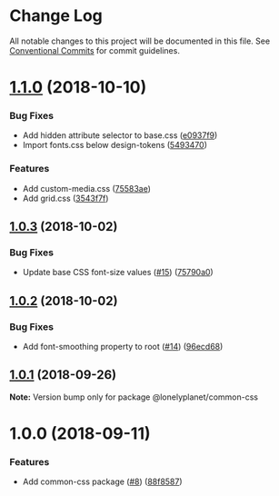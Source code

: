 # Change Log

All notable changes to this project will be documented in this file.
See [Conventional Commits](https://conventionalcommits.org) for commit guidelines.

<a name="1.1.0"></a>
# [1.1.0](https://github.com/lonelyplanet/backpack/compare/@lonelyplanet/common-css@1.0.3...@lonelyplanet/common-css@1.1.0) (2018-10-10)


### Bug Fixes

* Add hidden attribute selector to base.css ([e0937f9](https://github.com/lonelyplanet/backpack/commit/e0937f9))
* Import fonts.css below design-tokens ([5493470](https://github.com/lonelyplanet/backpack/commit/5493470))


### Features

* Add custom-media.css ([75583ae](https://github.com/lonelyplanet/backpack/commit/75583ae))
* Add grid.css ([3543f7f](https://github.com/lonelyplanet/backpack/commit/3543f7f))





<a name="1.0.3"></a>
## [1.0.3](https://github.com/lonelyplanet/backpack/compare/@lonelyplanet/common-css@1.0.2...@lonelyplanet/common-css@1.0.3) (2018-10-02)


### Bug Fixes

* Update base CSS font-size values ([#15](https://github.com/lonelyplanet/backpack/issues/15)) ([75790a0](https://github.com/lonelyplanet/backpack/commit/75790a0))





<a name="1.0.2"></a>
## [1.0.2](https://github.com/lonelyplanet/backpack/compare/@lonelyplanet/common-css@1.0.1...@lonelyplanet/common-css@1.0.2) (2018-10-02)


### Bug Fixes

* Add font-smoothing property to root ([#14](https://github.com/lonelyplanet/backpack/issues/14)) ([96ecd68](https://github.com/lonelyplanet/backpack/commit/96ecd68))





<a name="1.0.1"></a>
## [1.0.1](https://github.com/lonelyplanet/backpack/compare/@lonelyplanet/common-css@1.0.0...@lonelyplanet/common-css@1.0.1) (2018-09-26)

**Note:** Version bump only for package @lonelyplanet/common-css





<a name="1.0.0"></a>
# 1.0.0 (2018-09-11)


### Features

* Add common-css package ([#8](https://github.com/lonelyplanet/backpack/issues/8)) ([88f8587](https://github.com/lonelyplanet/backpack/commit/88f8587))
